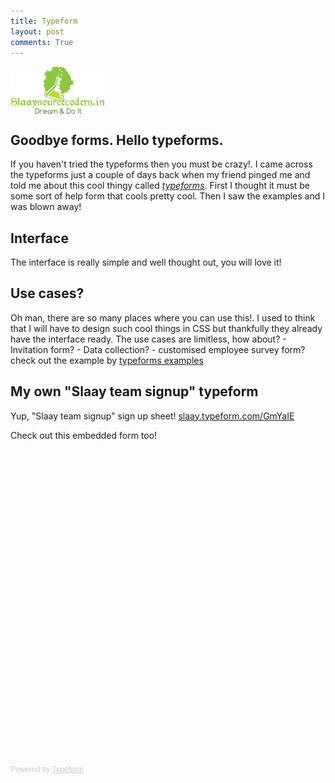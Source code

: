 ```yaml
---
title: Typeform
layout: post
comments: True
---
```


<div>
	<img align="middle" src="/img/slaaylogo.png" >
</div>

Goodbye forms. Hello typeforms.
------------
If you haven't tried the typeforms then you must be crazy!. I came across the typeforms just a couple of days back when my friend pinged
me and told me about this cool thingy called *[typeforms](https://www.typeform.com/)*. First I thought it must be some sort of help form that cools pretty cool. 
Then I saw the examples and I was blown away!

Interface
------------
The interface is really simple and well thought out, you will love it!

Use cases?
------------
Oh man, there are so many places where you can use this!. I used to think that I will have to design such cool things in CSS but thankfully 
they already have the interface ready.
The use cases are limitless, how about?
    - Invitation form?
    - Data collection?
    - customised employee survey form?
check out the example by [typeforms examples](https://www.typeform.com/examples/#Information)


My own "Slaay team signup" typeform
------------
Yup, "Slaay team signup" sign up sheet!
[slaay.typeform.com/GmYaIE](https://slaay.typeform.com/to/GmYaIE)

Check out this embedded form too!

<!-- Change the width and height values to suit you best -->
<div class="typeform-widget" data-url="https://slaay.typeform.com/to/GmYaIE" data-text="Sign Up Sheet" style="width:100%;height:500px;"></div>
<script>(function(){var qs,js,q,s,d=document,gi=d.getElementById,ce=d.createElement,gt=d.getElementsByTagName,id='typef_orm',b='https://s3-eu-west-1.amazonaws.com/share.typeform.com/';if(!gi.call(d,id)){js=ce.call(d,'script');js.id=id;js.src=b+'widget.js';q=gt.call(d,'script')[0];q.parentNode.insertBefore(js,q)}})()</script>
<div style="font-family: Sans-Serif;font-size: 12px;color: #999;opacity: 0.5; padding-top: 5px;">Powered by <a href="https://www.typeform.com/examples/forms/?utm_campaign=GmYaIE&amp;utm_source=typeform.com-4064228-Basic&amp;utm_medium=typeform&amp;utm_content=typeform-embedded-poweredbytypeform&amp;utm_term=EN" style="color: #999" target="_blank">Typeform</a></div>
